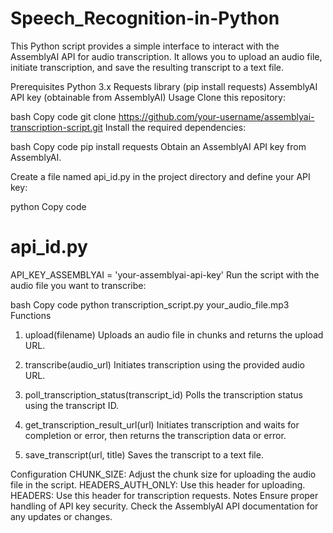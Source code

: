 # Speech_Recognition-in-Python

This Python script provides a simple interface to interact with the AssemblyAI API for audio transcription. It allows you to upload an audio file, initiate transcription, and save the resulting transcript to a text file.

Prerequisites
Python 3.x
Requests library (pip install requests)
AssemblyAI API key (obtainable from AssemblyAI)
Usage
Clone this repository:

bash
Copy code
git clone https://github.com/your-username/assemblyai-transcription-script.git
Install the required dependencies:

bash
Copy code
pip install requests
Obtain an AssemblyAI API key from AssemblyAI.

Create a file named api_id.py in the project directory and define your API key:

python
Copy code
# api_id.py
API_KEY_ASSEMBLYAI = 'your-assemblyai-api-key'
Run the script with the audio file you want to transcribe:

bash
Copy code
python transcription_script.py your_audio_file.mp3
Functions
1. upload(filename)
Uploads an audio file in chunks and returns the upload URL.

2. transcribe(audio_url)
Initiates transcription using the provided audio URL.

3. poll_transcription_status(transcript_id)
Polls the transcription status using the transcript ID.

4. get_transcription_result_url(url)
Initiates transcription and waits for completion or error, then returns the transcription data or error.

5. save_transcript(url, title)
Saves the transcript to a text file.

Configuration
CHUNK_SIZE: Adjust the chunk size for uploading the audio file in the script.
HEADERS_AUTH_ONLY: Use this header for uploading.
HEADERS: Use this header for transcription requests.
Notes
Ensure proper handling of API key security.
Check the AssemblyAI API documentation for any updates or changes.

